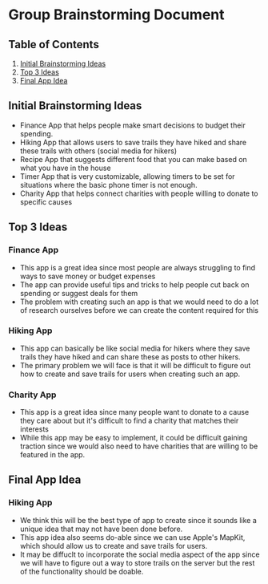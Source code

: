 Group Brainstorming Document
===

## Table of Contents
1. [Initial Brainstorming Ideas](#Initial-Brainstorming-Ideas)
1. [Top 3 Ideas](#Top-3-Ideas)
1. [Final App Idea](#Final-App-Idea)

## Initial Brainstorming Ideas
* Finance App that helps people make smart decisions to budget their spending.
* Hiking App that allows users to save trails they have hiked and share these trails with others (social media for hikers)
* Recipe App that suggests different food that you can make based on what you have in the house
* Timer App that is very customizable, allowing timers to be set for situations where the basic phone timer is not enough.
* Charity App that helps connect charities with people willing to donate to specific causes

## Top 3 Ideas
### Finance App
* This app is a great idea since most people are always struggling to find ways to save money or budget expenses
* The app can provide useful tips and tricks to help people cut back on spending or suggest deals for them
* The problem with creating such an app is that we would need to do a lot of research ourselves before we can create the content required for this

### Hiking App
* This app can basically be like social media for hikers where they save trails they have hiked and can share these as posts to other hikers.
* The primary problem we will face is that it will be difficult to figure out how to create and save trails for users when creating such an app.

### Charity App
* This app is a great idea since many people want to donate to a cause they care about but it's difficult to find a charity that matches their interests
* While this app may be easy to implement, it could be difficult gaining traction since we would also need to have charities that are willing to be featured in the app.


## Final App Idea

### Hiking App
* We think this will be the best type of app to create since it sounds like a unique idea that may not have been done before.
* This app idea also seems do-able since we can use Apple's MapKit, which should allow us to create and save trails for users.
* It may be diffuclt to incorporate the social media aspect of the app since we will have to figure out a way to store trails on the server but the rest of the functionality should be doable.
